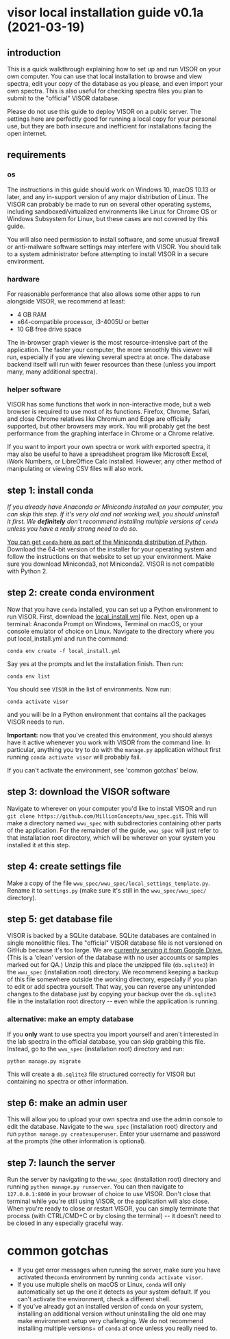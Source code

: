 # visor local installation guide v0.1a (2021-03-19)

## introduction

This is a quick walkthrough explaining how to set up and run VISOR on
your own computer. You can use that local installation to browse and view
spectra, edit your copy of the database as you please, and even import your 
own spectra. This is also useful for checking spectra files you plan to submit
to the "official" VISOR database.

Please do not use this guide to deploy VISOR on a public server. The
settings here are perfectly good for running a local copy for your personal
use, but they are both insecure and inefficient for installations facing the
open internet.

## requirements

### os

The instructions in this guide should work on Windows 10, macOS 10.13 or
later, and any in-support version of any major distribution of Linux. The
VISOR can probably be made to run on several other operating systems,
including sandboxed/virtualized environments like Linux for Chrome OS or
Windows Subsystem for Linux, but these cases are not covered by this guide.

You will also need permission to install software, and some unusual firewall
or anti-malware software settings may interfere with VISOR. You should
talk to a system administrator before attempting to install VISOR in a
secure environment.

### hardware

For reasonable performance that also allows some other apps to run alongside
VISOR, we recommend at least:
* 4 GB RAM
* x64-compatible processor, i3-4005U or better
* 10 GB free drive space

The in-browser graph viewer is the most resource-intensive part of the 
application. The faster your computer, the more smoothly this viewer will run,
especially if you are viewing several spectra at once. The database backend 
itself will run with fewer resources than these (unless you import many, many 
additional spectra).

### helper software

VISOR has some functions that work in non-interactive mode, but a web
browser is required to use most of its functions. Firefox, Chrome, Safari, and
close Chrome relatives like Chromium and Edge are officially supported, but
other browsers may work. You will probably get the best performance from the
graphing interface in Chrome or a Chrome relative.

If you want to import your own spectra or work with exported spectra, it may
also be useful to have a spreadsheet program like Microsoft Excel, iWork
Numbers, or LibreOffice Calc installed. However, any other method of
manipulating or viewing CSV files will also work.

## step 1: install conda

*If you already have Anaconda or Miniconda installed on your computer, you can
skip this step. If it's very old and not working well, you should uninstall it first.
We **definitely** don't recommend installing multiple versions of ```conda```
unless you have a really strong need to do so.*

[You can get ```conda``` here as part of the Miniconda distribution of Python](https://docs.conda.io/projects/continuumio-conda/en/latest/user-guide/install/index.html).
Download the 64-bit version of the installer for your operating system and
follow the instructions on that website to set up your environment. Make sure
you download Miniconda3, not Miniconda2. VISOR is not compatible with
Python 2.

## step 2: create conda environment

Now that you have ```conda``` installed, you can set up a Python environment
to run VISOR. First, download the 
[local_install.yml](https://drive.google.com/file/d/1ptrTI_qbJdaEYLwq5bMtv-AfXdBL_1D5/)
file. Next, open up a terminal: Anaconda Prompt on Windows, Terminal on macOS,
or your console emulator of choice on Linux. Navigate to the directory where
you put local_install.yml and run the command:

```conda env create -f local_install.yml```

Say yes at the prompts and let the installation finish. Then run:

```conda env list```

You should see ```VISOR``` in the list of environments. Now run:

```conda activate visor```

and you will be in a Python environment that contains all the packages
VISOR needs to run. 

**Important:** now that you've created this environment, you should 
always have it active whenever you work with VISOR from the command line.
In particular, anything you try to do with the ```manage.py``` application 
without first running ```conda activate visor``` will probably fail.

If you can't activate the environment, see 'common gotchas' below.


## step 3: download the VISOR software

Navigate to wherever on your computer you'd like to install VISOR and run
```git clone https://github.com/MillionConcepts/wwu_spec.git```. This will
make a directory named ```wwu_spec``` with subdirectories containing other
parts of the application. For the remainder of the guide, ```wwu_spec``` will
just refer to that installation root directory, which will be wherever on your
system you installed it at this step.

## step 4: create settings file

Make a copy of the file
```wwu_spec/wwu_spec/local_settings_template.py```. Rename it to
```settings.py``` (make sure it's still in the ```wwu_spec/wwu_spec/``` 
directory).

## step 5: get database file

VISOR is backed by a SQLite database. SQLite databases are contained in
single monolithic files. The "official" VISOR database file is not versioned
on GitHub because it's too large. We are
[currently serving it from Google Drive.](https://drive.google.com/file/d/1ODiwwN1k2wkggcDWuMiZFppYFuRtM8z5/)
(This is a 'clean' version of the database with no user accounts or samples
marked out for QA.) Unzip this and place the unzipped file (```db.sqlite3```) 
in the ```wwu_spec```  (installation root) directory. We recommend keeping a 
backup of this file somewhere outside the working directory, especially if 
you plan to edit or add spectra yourself. That way, you can reverse any 
unintended changes to the database just by copying your backup over the 
```db.sqlite3``` file in the installation root directory -- even while the
application is running.

### alternative: make an empty database
If you **only** want to use spectra you import yourself and aren't interested
in the lab spectra in the official database, you can skip grabbing this file.
Instead, go to the ```wwu_spec``` (installation root) directory and run:

```python manage.py migrate```

This will create a ```db.sqlite3``` file structured correctly for VISOR
but containing no spectra or other information.

## step 6: make an admin user

This will allow you to upload your own spectra and use the admin console to
edit the database. Navigate to the ```wwu_spec``` (installation root) 
directory and run ```python manage.py createsuperuser```. Enter your username 
and password at the prompts (the other information is optional).

## step 7: launch the server

Run the server by navigating to the ```wwu_spec``` (installation root) 
directory and running ```python manage.py runserver```. You can then navigate
to ```127.0.0.1:8000``` in your browser of choice to use VISOR. Don't
close that terminal while you're still using VISOR, or the application
will also close. When you're ready to close or restart VISOR, you can
simply terminate that process (with CTRL/CMD+C or by closing the terminal) -- it
doesn't need to be closed in any especially graceful way.

# common gotchas

* If you get error messages when running the server, make sure you have activated 
the```conda``` environment by running ```conda activate visor```.
* If you use multiple shells on macOS or Linux, ```conda``` will only 
automatically set up the one it detects as your system default. If you can't
activate the environment, check a different shell.
* If you've already got an installed version of ```conda``` on your system, installing
an additional version without uninstalling the old one may make environment setup very
challenging. We do not recommend installing multiple versions+ of ```conda``` at once
unless you really need to.
